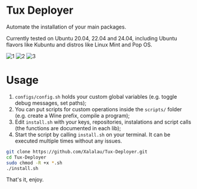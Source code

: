 # Tux Deployer

Automate the installation of your main packages.

Currently tested on Ubuntu 20.04, 22.04 and 24.04, including Ubuntu flavors like Kubuntu and distros like Linux Mint and Pop OS.

![1](https://github.com/Xalalau/Tux-Deployer/assets/5098527/a5fcaaae-cf62-4cd4-ab31-821fce1a6df9)
![2](https://github.com/Xalalau/Tux-Deployer/assets/5098527/a8dae270-5b1f-4ac1-ae81-ed7b9a13b05c)
![3](https://github.com/Xalalau/Tux-Deployer/assets/5098527/8438a3e8-7e24-4d61-8e56-401dfa9f9cfb)

# Usage

1. ``configs/config.sh`` holds your custom global variables (e.g. toggle debug messages, set paths);
2. You can put scripts for custom operations inside the ``scripts/`` folder (e.g. create a Wine prefix, compile a program);
3. Edit ``install.sh`` with your keys, repositories, instalations and script calls (the functions are documented in each lib);
4. Start the script by calling ``install.sh`` on your terminal. It can be executed multiple times without any issues.

```sh
git clone https://github.com/Xalalau/Tux-Deployer.git
cd Tux-Deployer
sudo chmod -R +x *.sh
./install.sh
```

That's it, enjoy.
